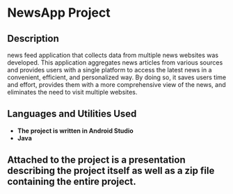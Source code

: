 <h1>NewsApp Project</h1>


<h2>Description</h2>
news feed application that collects data from multiple news websites was developed. This application aggregates news articles from various sources and provides users with a single platform to access the latest news in a convenient, efficient, and personalized way.
 By doing so, it saves users time and effort, provides them with a more comprehensive view of the news, and eliminates the need to visit multiple websites.

<br />

<h2>Languages and Utilities Used</h2>

- <b>The project is written in Android Studio </b> 
- <b>Java</b>

<h2>Attached to the project is a presentation describing the project itself as well as a zip file containing the entire project.</h2>

